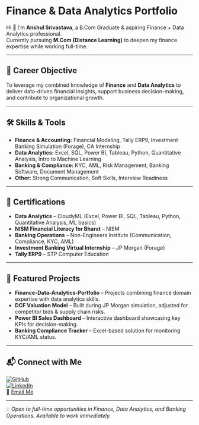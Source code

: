 # Finance & Data Analytics Portfolio  

Hi 👋 I’m **Anshul Srivastava**, a B.Com Graduate & aspiring Finance + Data Analytics professional.  
Currently pursuing **M.Com (Distance Learning)** to deepen my finance expertise while working full-time.  

---

## 💼 Career Objective  
To leverage my combined knowledge of **Finance** and **Data Analytics** to deliver data-driven financial insights, support business decision-making, and contribute to organizational growth.  

---

## 🛠 Skills & Tools  
- **Finance & Accounting:** Financial Modeling, Tally ERP9, Investment Banking Simulation (Forage), CA Internship  
- **Data Analytics:** Excel, SQL, Power BI, Tableau, Python, Quantitative Analysis, Intro to Machine Learning  
- **Banking & Compliance:** KYC, AML, Risk Management, Banking Software, Document Management  
- **Other:** Strong Communication, Soft Skills, Interview Readiness  

---

## 📜 Certifications  
- **Data Analytics** – CloudyML (Excel, Power BI, SQL, Tableau, Python, Quantitative Analysis, ML basics)  
- **NISM Financial Literacy for Bharat** – NISM  
- **Banking Operations** – Non-Engineers Institute (Communication, Compliance, KYC, AML)  
- **Investment Banking Virtual Internship** – JP Morgan (Forage)  
- **Tally ERP9** – STP Computer Education  

---

## 📂 Featured Projects  
- **Finance-Data-Analytics-Portfolio** – Projects combining finance domain expertise with data analytics skills.  
- **DCF Valuation Model** – Built during JP Morgan simulation, adjusted for competitor bids & supply chain risks.  
- **Power BI Sales Dashboard** – Interactive dashboard showcasing key KPIs for decision-making.  
- **Banking Compliance Tracker** – Excel-based solution for monitoring KYC/AML status.  

---
## 📬 Connect with Me
[![GitHub](https://img.shields.io/badge/GitHub-Profile-black?logo=github)](https://github.com/Anshul-Srivastava09)  
[![LinkedIn](https://img.shields.io/badge/LinkedIn-Profile-blue?logo=linkedin)](https://www.linkedin.com/in/anshul-data)  
📧 [Email Me](mailto:anshulsri09@gmail.com)


---

💡 *Open to full-time opportunities in Finance, Data Analytics, and Banking Operations. Available to work immediately.*  
